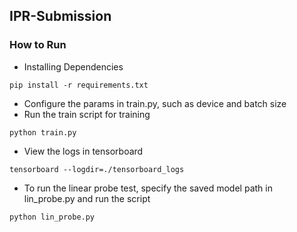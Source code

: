 ## IPR-Submission

### How to Run

- Installing Dependencies

```
pip install -r requirements.txt
```

- Configure the params in train.py, such as device and batch size
- Run the train script for training
```
python train.py
```

- View the logs in tensorboard
```
tensorboard --logdir=./tensorboard_logs
```

- To run the linear probe test, specify the saved model path in lin_probe.py and run the script

```
python lin_probe.py
```

